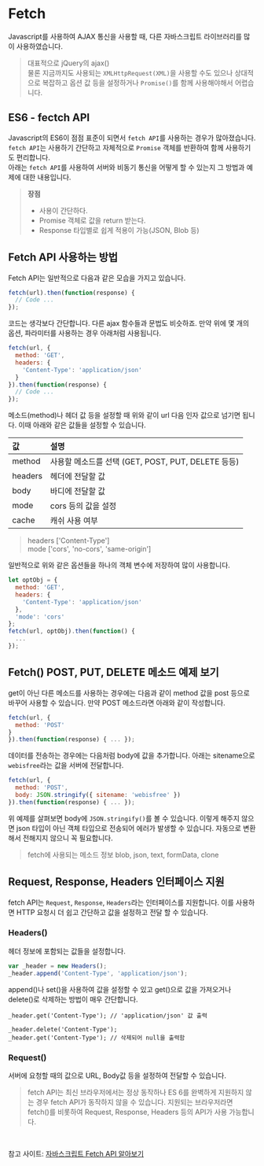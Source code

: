 # Fetch

Javascript를 사용하여 AJAX 통신을 사용할 때, 다른 자바스크립트 라이브러리를 많이 사용하였습니다.  
> 대표적으로  jQuery의 ajax()  
> 물론 지금까지도 사용되는 `XMLHttpRequest(XML)`을 사용할 수도 있으나 상대적으로 복잡하고 옵션 값 등을 설정하거나 `Promise()`를 함께 사용해야해서 어렵습니다.

## ES6 - fectch API

Javascript의 ES6이 점점 표준이 되면서 `fetch API`를 사용하는 경우가 많아졌습니다. `fetch API`는 사용하기 간단하고 자체적으로 `Promise` 객체를 반환하여 함께 사용하기도 편리합니다.  
아래는 `fetch API`를 사용하여 서버와 비동기 통신을 어떻게 할 수 있는지 그 방법과 예제에 대한 내용입니다.  

> **장점**
> - 사용이 간단하다.
> - Promise 객체로 값을 return 받는다.
> - Response 타입별로 쉽게 적용이 가능(JSON, Blob 등)

## Fetch API 사용하는 방법
Fetch API는 일반적으로 다음과 같은 모습을 가지고 있습니다.  

``` javascript
fetch(url).then(function(response) {
  // Code ...
});
```
코드는 생각보다 간단합니다. 다른 ajax 함수들과 문법도 비슷하죠. 만약 위에 몇 개의 옵션, 파라미터를 사용하는 경우 아래처럼 사용됩니다.  

``` javascript
fetch(url, {
  method: 'GET',
  headers: {
    'Content-Type': 'application/json'
  }
}).then(function(response) {
  // Code ...
});
```
메소드(method)나 헤더 값 등을 설정할 때 위와 같이 url 다음 인자 값으로 넘기면 됩니다. 이때 아래와 같은 값들을 설정할 수 있습니다.

|값|설명|
|:--|:--|
|method|사용할 메소드를 선택 (GET, POST, PUT, DELETE 등등)|
|headers|헤더에 전달할 값|
|body|바디에 전달할 값|
|mode|cors 등의 값을 설정|
|cache|캐쉬 사용 여부|

> headers ['Content-Type']  
> mode ['cors', 'no-cors', 'same-origin']  

일반적으로 위와 같은 옵션들을 하나의 객체 변수에 저장하여 많이 사용합니다.  

``` javascript
let optObj = {
  method: 'GET',
  headers: {
    'Content-Type': 'application/json'
  },
  'mode': 'cors'
};
fetch(url, optObj).then(function() {
  ...
});
```

## Fetch() POST, PUT, DELETE 메소드 예제 보기
get이 아닌 다른 메소드를 사용하는 경우에는 다음과 같이 method 값을 post 등으로 바꾸어 사용할 수 있습니다. 만약 POST 메소드라면 아래와 같이 작성합니다.  
``` javascript
fetch(url, {
  method: 'POST'
}
}).then(function(response) { ... });
```
데이터를 전송하는 경우에는 다음처럼 body에 값을 추가합니다. 아래는 sitename으로 `webisfree`라는 값을 서버에 전달합니다.  

``` javascript
fetch(url, {
  method: 'POST',
  body: JSON.stringify({ sitename: 'webisfree' })
}).then(function(response) { ... });
```  
위 예제를 살펴보면 body에 `JSON.stringify()`를 볼 수 있습니다. 이렇게 해주지 않으면 json 타입이 아닌 객체 타입으로 전송되어 에러가 발생할 수 있습니다. 자동으로 변환해서 전해지지 않으니 꼭 필요합니다.  

> fetch에 사용되는 메소드 정보
> blob, json, text, formData, clone

## Request, Response, Headers 인터페이스 지원  

fetch API는 `Request`, `Response`, `Headers`라는 인터페이스를 지원합니다. 이를 사용하면 HTTP 요청시 더 쉽고 간단하고 값을 설정하고 전달 할 수 있습니다.  

### Headers()
헤더 정보에 포함되는 값들을 설정합니다.

``` javascript
var _header = new Headers();
_header.append('Content-Type', 'application/json');
```

append()나 set()을 사용하여 값을 설정할 수 있고 get()으로 값을 가져오거나 delete()로 삭제하는 방법이 매우 간단합니다.  

``` javascrtipt
_header.get('Content-Type'); // 'application/json' 값 출력

_header.delete('Content-Type');
_header.get('Content-Type'); // 삭제되어 null을 출력함
```
### Request()
서버에 요청할 때의 값으로 URL, Body값 등을 설정하여 전달할 수 있습니다.  

> fetch API는 최신 브라우저에서는 정상 동작하나 ES 6를 완벽하게 지원하지 않는 경우 fetch API가 동작하지 않을 수 있습니다. 지원되는 브라우저라면 fetch()를 비롯하여 Request, Response, Headers 등의 API가 사용 가능합니다.  


<br>

참고 사이트: [자바스크립트 Fetch API 알아보기](https://webisfree.com/2019-05-15/%EC%9E%90%EB%B0%94%EC%8A%A4%ED%81%AC%EB%A6%BD%ED%8A%B8-fetch-api-%EC%95%8C%EC%95%84%EB%B3%B4%EA%B8%B0)